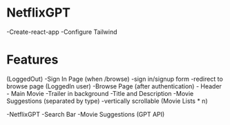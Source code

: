 # NetflixGPT
-Create-react-app
-Configure Tailwind

# Features
(LoggedOut)
-Sign In Page (when /browse)
    -sign in/signup form
    -redirect to browse page
(LoggedIn user)
-Browse Page (after authentication)
    - Header
    - Main Movie
        -Trailer in background
        -Title and Description
    -Movie Suggestions (separated by type)
        -vertically scrollable (Movie Lists * n)

-NetflixGPT 
    -Search Bar
    -Movie Suggestions (GPT API)